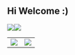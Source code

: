 ## Hi Welcome :)

![](https://github-readme-stats.vercel.app/api/top-langs/?username=Flandrescav&theme=dark&layout=compact)![](https://github-readme-stats.vercel.app/api?username=Flandrescav&show_icons=true&theme=dark&count_private=true)

<table border="0">
  <tr>
    <td>
      <a href="#TOP">
        <img src="https://github-readme-stats.vercel.app/api/top-langs/?username=Flandrescav&layout=compact&hide=VHDL,javascript&langs_count=8&hide_border=true" style="cursor:pointer;pointer-events:none;">
      </a>
    </td>
    <td>
      <a href="#TOP">
        <img src="https://github-readme-stats.vercel.app/api?username=fFlandrescav&count_private=true&show_icons=true&theme=dark&hide_border=true" style="cursor:pointer;pointer-events:none;">
      </a>
    </td>
  </tr>
</table>
